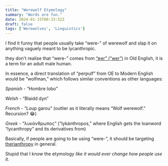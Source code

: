 ```yaml
---
title: "Werewolf Etymology"
summary: "Words are fun."
date: 2024-01-15T00:33:52Z
draft: false
tags: ['Werewolves', 'Linguistics']
---
```


I find it funny that people usually take “were-” of werewolf and slap it on anything vaguely meant to be lycanthropic.

they don't realise that “were-” comes from [“ƿer” (”wer”)](https://en.wikipedia.org/wiki/Were) in Old English, it is a term for an adult male human.

In essence, a direct translation of “ƿerƿulf” from OE to Modern English would be “wolfman,” which follows similar conventions as other languages:

*Spanish* - “Hombre lobo”

*Welsh* - “Blaidd dyn”

*French* - “Loup garou” (outlier as it literally means “Wolf werewolf.” Recursion? &#128514;)

*Greek* - “λυκάνθρωπος” (”lykánthropos,” where English gets the loanword “lycanthropy” and its derivatives from)

Basically, if people are going to be using “were-”, it should be targeting [therianthropy](https://en.wikipedia.org/wiki/Therianthropy) in general.

Stupid that I know the etymology *like it would ever change how people use it.*
